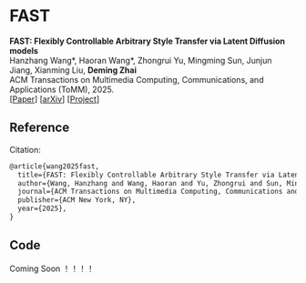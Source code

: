 # FAST

**FAST: Flexibly Controllable Arbitrary Style Transfer via Latent Diffusion models** <br>
Hanzhang Wang*, Haoran Wang*, Zhongrui Yu,  Mingming Sun,  Junjun Jiang,  Xianming Liu,  <b>Deming Zhai</b> <br>
ACM Transactions on Multimedia Computing, Communications, and Applications (ToMM), 2025. <br>
[[Paper](https://dl.acm.org/doi/abs/10.1145/3748655)] [[arXiv](https://arxiv.org/pdf/2401.05870.pdf)] [[Project](fast-ldm.github.io)]

## Reference

Citation:

```latex
@article{wang2025fast,
  title={FAST: Flexibly Controllable Arbitrary Style Transfer via Latent Diffusion models},
  author={Wang, Hanzhang and Wang, Haoran and Yu, Zhongrui and Sun, Mingming and Jiang, Junjun and Liu, Xianming and Zhai, Deming},
  journal={ACM Transactions on Multimedia Computing, Communications and Applications},
  publisher={ACM New York, NY},
  year={2025},
}
```

## Code
Coming Soon ！！！！

